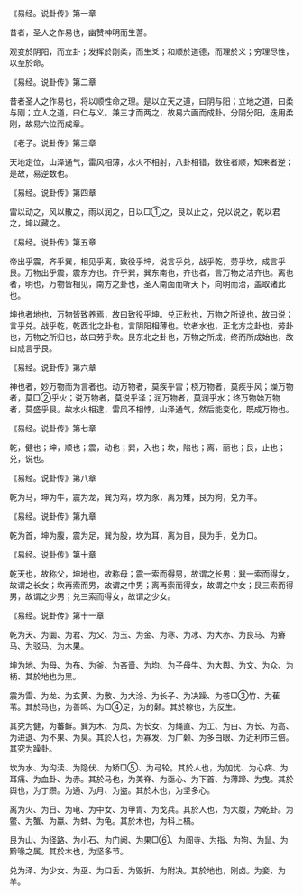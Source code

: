 《易经。说卦传》第一章

昔者，圣人之作易也，幽赞神明而生蓍。

观变於阴阳，而立卦；发挥於刚柔，而生爻；和顺於道德，而理於义；穷理尽性，以至於命。

《易经。说卦传》第二章

昔者圣人之作易也，将以顺性命之理。是以立天之道，曰阴与阳；立地之道，曰柔与刚；立人之道，曰仁与义。兼三才而两之，故易六画而成卦。分阴分阳，迭用柔刚，故易六位而成章。

《老子。说卦传》第三章

天地定位，山泽通气，雷风相薄，水火不相射，八卦相错，数往者顺，知来者逆；是故，易逆数也。

《易经。说卦传》第四章

雷以动之，风以散之，雨以润之，日以□①之，艮以止之，兑以说之，乾以君之，坤以藏之。

《易经。说卦传》第五章

帝出乎震，齐乎巽，相见乎离，致役乎坤，说言乎兑，战乎乾，劳乎坎，成言乎艮。万物出乎震，震东方也。齐乎巽，巽东南也，齐也者，言万物之洁齐也。离也者，明也，万物皆相见，南方之卦也，圣人南面而听天下，向明而治，盖取诸此也。

坤也者地也，万物皆致养焉，故曰致役乎坤。兑正秋也，万物之所说也，故曰说；言乎兑。战乎乾，乾西北之卦也，言阴阳相薄也。坎者水也，正北方之卦也，劳卦也，万物之所归也，故曰劳乎坎。艮东北之卦也，万物之所成，终而所成始也，故曰成言乎艮。

《易经。说卦传》第六章

神也者，妙万物而为言者也。动万物者，莫疾乎雷；桡万物者，莫疾乎风；燥万物者，莫□②乎火；说万物者，莫说乎泽；润万物者，莫润乎水；终万物始万物者，莫盛乎艮。故水火相逮，雷风不相悖，山泽通气，然后能变化，既成万物也。

《易经。说卦传》第七章

乾，健也；坤，顺也；震，动也；巽，入也；坎，陷也；离，丽也；艮，止也；兑，说也。

《易经。说卦传》第八章

乾为马，坤为牛，震为龙，巽为鸡，坎为豕，离为雉，艮为狗，兑为羊。

《易经。说卦传》第九章

乾为首，坤为腹，震为足，巽为股，坎为耳，离为目，艮为手，兑为口。

《易经。说卦传》第十章

乾天也，故称父，坤地也，故称母；震一索而得男，故谓之长男；巽一索而得女，故谓之长女；坎再索而男，故谓之中男；离再索而得女，故谓之中女；艮三索而得男，故谓之少男；兑三索而得女，故谓之少女。

《易经。说卦传》第十一章

乾为天、为圜、为君、为父、为玉、为金、为寒、为冰、为大赤、为良马、为瘠马、为驳马、为木果。

坤为地、为母、为布、为釜、为吝啬、为均、为子母牛、为大舆、为文、为众、为柄、其於地也为黑。

震为雷、为龙、为玄黄、为敷、为大涂、为长子、为决躁、为苍□③竹、为萑苇。其於马也，为善鸣、为□④足，为的颡。其於稼也，为反生。

其究为健，为蕃鲜。巽为木、为风、为长女、为绳直、为工、为白、为长、为高、为进退、为不果、为臭。其於人也，为寡发、为广颡、为多白眼、为近利市三倍。其究为躁卦。

坎为水、为沟渎、为隐伏、为矫□⑤、为弓轮。其於人也，为加忧、为心病、为耳痛、为血卦、为赤。其於马也，为美脊、为亟心、为下首、为薄蹄、为曳。其於舆也，为丁躜。为通、为月、为盗。其於木也，为坚多心。

离为火、为日、为电、为中女、为甲胄、为戈兵。其於人也，为大腹，为乾卦。为鳖、为蟹、为蠃、为蚌、为龟。其於木也，为科上槁。

艮为山、为径路、为小石、为门阙、为果□⑥、为阍寺、为指、为狗、为鼠、为黔喙之属。其於木也，为坚多节。

兑为泽、为少女、为巫、为口舌、为毁折、为附决。其於地也，刚卤。为妾、为羊。

